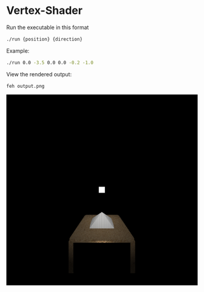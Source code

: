 # Vertex-Shader
Run the executable in this format
```bash
./run {position} {direction}
```
Example:
```bash
./run 0.0 -3.5 0.0 0.0 -0.2 -1.0
```
View the rendered output:
```bash
feh output.png
```
![Output](output.png)
